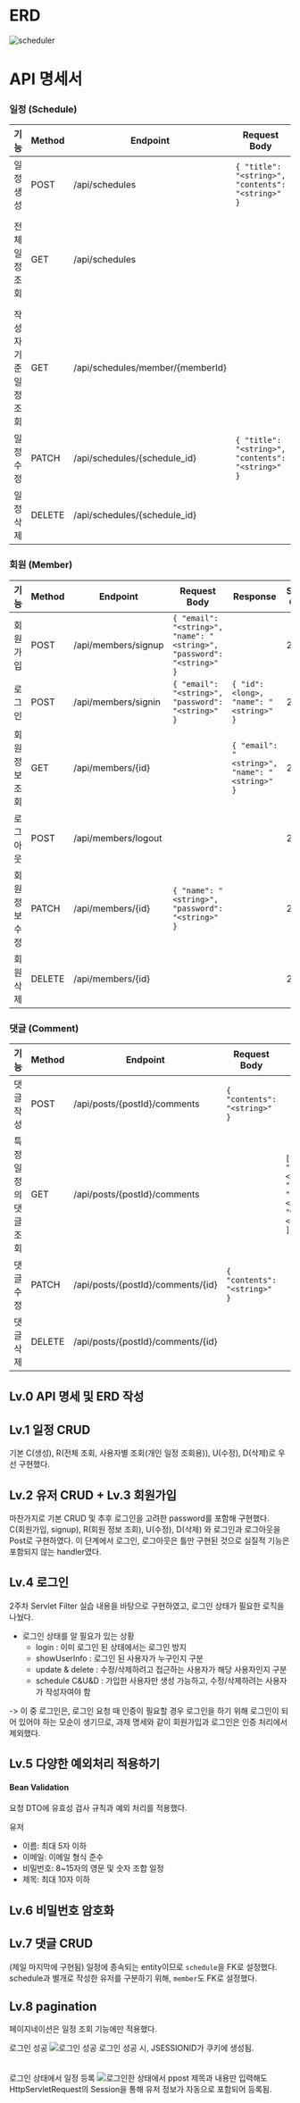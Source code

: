 # ERD
![scheduler](https://github.com/user-attachments/assets/a4fefde2-ca16-4f13-a555-ced6dc80e1b8)


# API 명세서

### 일정 (Schedule)

| 기능 | Method | Endpoint | Request Body | Response | Status Code |
|------|--------|----------|--------------|----------|-------------|
| 일정 생성 | POST | /api/schedules | `{ "title": "<string>", "contents": "<string>" }` | HttpStatus.CREATED | 201 |
| 전체 일정 조회 | GET | /api/schedules |  | `[ { "title": "<string>", "memberName": "<string>", "contents": "<string>", "createdAt": "<datetime>", "updatedAt": "<datetime>" } ]` | 200 |
| 작성자 기준 일정 조회 | GET | /api/schedules/member/{memberId} |  | `[ { "title": "<string>", "memberName": "<string>", "contents": "<string>", "createdAt": "<datetime>", "updatedAt": "<datetime>" } ]` | 200 |
| 일정 수정 | PATCH | /api/schedules/{schedule_id} | `{ "title": "<string>", "contents": "<string>" }` |  | 200 |
| 일정 삭제 | DELETE | /api/schedules/{schedule_id} |  |  | 204 |

### 회원 (Member)

| 기능 | Method | Endpoint | Request Body | Response | Status Code |
|------|--------|----------|--------------|----------|-------------|
| 회원 가입 | POST | /api/members/signup | `{ "email": "<string>", "name": "<string>", "password": "<string>" }` |  | 201 |
| 로그인 | POST | /api/members/signin | `{ "email": "<string>", "password": "<string>" }` | `{ "id": <long>, "name": "<string>" }` | 200 |
| 회원 정보 조회 | GET | /api/members/{id} |  | `{ "email": "<string>", "name": "<string>" }` | 200 |
| 로그아웃 | POST | /api/members/logout |  |  | 200 |
| 회원 정보 수정 | PATCH | /api/members/{id} | `{ "name": "<string>", "password": "<string>" }` |  | 200 |
| 회원 삭제 | DELETE | /api/members/{id} |  |  | 204 |

### 댓글 (Comment)

| 기능 | Method | Endpoint | Request Body | Response | Status Code |
|------|--------|----------|--------------|----------|-------------|
| 댓글 작성 | POST | /api/posts/{postId}/comments | `{ "contents": "<string>" }` |  | 201 |
| 특정 일정의 댓글 조회 | GET | /api/posts/{postId}/comments |  | `[ { "content": "<string>", "updatedAt": "<datetime>", "writer": "<string>" } ]` | 200 |
| 댓글 수정 | PATCH | /api/posts/{postId}/comments/{id} | `{ "contents": "<string>" }` |  | 200 |
| 댓글 삭제 | DELETE | /api/posts/{postId}/comments/{id} |  |  | 204 |

## Lv.0 API 명세 및 ERD 작성

## Lv.1 일정 CRUD
기본 C(생성),  R(전체 조회, 사용자별 조회(개인 일정 조회용)), U(수정), D(삭제)로 우선 구현했다.
## Lv.2 유저 CRUD + Lv.3 회원가입
마찬가지로 기본 CRUD 및 추후 로그인을 고려한 password를 포함해 구현했다. <br/>
C(회원가입, signup), R(회원 정보 조회), U(수정), D(삭제) 와 로그인과 로그아웃을 Post로 구현하였다.
이 단계에서 로그인, 로그아웃은 틀만 구현된 것으로 실질적 기능은 포함되지 않는 handler였다.

## Lv.4 로그인
2주차 Servlet Filter 실습 내용을 바탕으로 구현하였고, 로그인 상태가 필요한 로직을 나눴다.

- 로그인 상태를 알 필요가 있는 상황
  - login : 이미 로그인 된 상태에서는 로그인 방지
  - showUserInfo : 로그인 된 사용자가 누구인지 구분
  - update & delete : 수정/삭제하려고 접근하는 사용자가 해당 사용자인지 구분
  - schedule C&U&D : 가입한 사용자만 생성 가능하고, 수정/삭제하려는 사용자가 작성자여야 함

-> 이 중 로그인은, 로그인 요청 때 인증이 필요할 경우 로그인을 하기 위해 로그인이 되어 있어야 하는 모순이 생기므로, 
과제 명세와 같이 회원가입과 로그인은 인증 처리에서 제외했다.

## Lv.5 다양한 예외처리 적용하기
#### Bean Validation

요청 DTO에 유효성 검사 규칙과 예외 처리를 적용했다.

유저
- 이름: 최대 5자 이하
- 이메일: 이메일 형식 준수
- 비밀번호: 8~15자의 영문 및 숫자 조합
일정
- 제목: 최대 10자 이하
 
## Lv.6 비밀번호 암호화

## Lv.7 댓글 CRUD
(제일 마지막에 구현됨)
일정에 종속되는 entity이므로 `schedule`을 FK로 설정했다. <br/>
schedule과 별개로 작성한 유저를 구분하기 위해, `member`도 FK로 설정했다.

## Lv.8 pagination
페이지네이션은 일정 조회 기능에만 적용했다.

로그인 성공
![로그인 성공](https://github.com/user-attachments/assets/d6ad6aa5-7c5f-4a5b-8ea3-73cc151208b4)
로그인 성공 시, JSESSIONID가 쿠키에 생성됨.
<br/><br/><br/>
로그인 상태에서 일정 등록
![로그인한 상태에서  ppost](https://github.com/user-attachments/assets/88a65ba9-6635-4fa9-9926-35be8d2e1b9e)
제목과 내용만 입력해도 HttpServletRequest의 Session을 통해 유저 정보가 자동으로 포함되어 등록됨.
